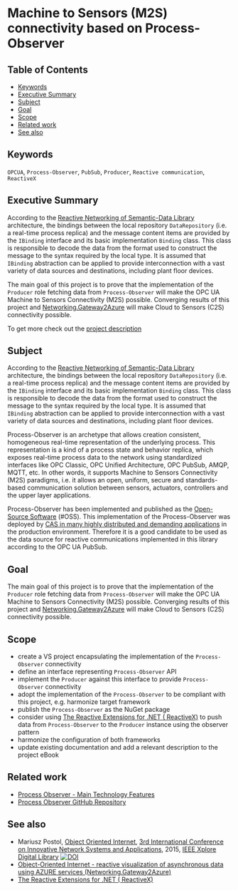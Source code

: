 # Machine to Sensors (M2S) connectivity based on Process-Observer <!-- omit in toc --> 

## Table of Contents <!-- omit in toc -->

- [Keywords](#keywords)
- [Executive Summary](#executive-summary)
- [Subject](#subject)
- [Goal](#goal)
- [Scope](#scope)
- [Related work](#related-work)
- [See also](#see-also)

## Keywords

`OPCUA`, `Process-Observer`, `PubSub`, `Producer`, `Reactive communication`, `ReactiveX`

## Executive Summary

According to the [Reactive Networking of Semantic-Data Library](https://commsvr.gitbook.io/ooi/reactive-communication/semanticdata) architecture, the bindings between the local repository `DataRepository` (i.e. a real-time process replica) and the message content items are provided by the `IBinding` interface and its basic implementation `Binding` class. This class is responsible to decode the data from the format used to construct the message to the syntax required by the local type. It is assumed that `IBinding` abstraction can be applied to provide interconnection with a vast variety of data sources and destinations, including plant floor devices.

The main goal of this project is to prove that the implementation of the `Producer` role fetching data from `Process-Observer` will make the OPC UA Machine to Sensors Connectivity (M2S) possible. Converging results of this project and [Networking.Gateway2Azure][Networking.Gateway2Azure] will make Cloud to Sensors (C2S) connectivity possible.

To get more check out the [project description](https://github.com/mpostol?tab=projects#:~:text=Machine%20to%20Sensors%20(M2S)%20connectivity%20based%20on%20Process%2DObserver)

## Subject

According to the [Reactive Networking of Semantic-Data Library](https://commsvr.gitbook.io/ooi/reactive-communication/semanticdata) architecture, the bindings between the local repository `DataRepository` (i.e. a real-time process replica) and the message content items are provided by the `IBinding` interface and its basic implementation `Binding` class. This class is responsible to decode the data from the format used to construct the message to the syntax required by the local type. It is assumed that `IBinding` abstraction can be applied to provide interconnection with a vast variety of data sources and destinations, including plant floor devices.

Process-Observer is an archetype that allows creation consistent, homogeneous real-time representation of the underlying process. This representation is a kind of a process state and behavior replica, which exposes real-time process data to the network using standardized interfaces like OPC Classic, OPC Unified Architecture, OPC PubSub, AMQP, MQTT, etc. In other words, it supports Machine to Sensors Connectivity (M2S) paradigms, i.e. it allows an open, uniform, secure and standards-based communication solution between sensors, actuators, controllers and the upper layer applications.

Process-Observer has been implemented and published as the [Open-Source Software](https://github.com/mpostol/ProcessObserver) \(\#OSS\). This implementation of the Process-Observer was deployed by [CAS in many highly distributed and demanding applications][OOI] in the production environment. Therefore it is a good candidate to be used as the data source for reactive communications implemented in this library according to the OPC UA PubSub.

## Goal

The main goal of this project is to prove that the implementation of the `Producer` role fetching data from `Process-Observer` will make the OPC UA Machine to Sensors Connectivity (M2S) possible. Converging results of this project and [Networking.Gateway2Azure][Networking.Gateway2Azure] will make Cloud to Sensors (C2S) connectivity possible.

## Scope

- create a VS project encapsulating the implementation of the `Process-Observer` connectivity
- define an interface representing `Process-Observer` API
- implement the `Producer` against this interface to provide `Process-Observer` connectivity
- adopt the implementation of the `Process-Observer` to be compliant with this project, e.g. harmonize target framework
- publish the `Process-Observer` as the NuGet package
- consider using [The Reactive Extensions for .NET \( ReactiveX\)][ReactiveX] to push data from `Process-Observer` to the `Producer` instance using the observer pattern
- harmonize the configuration of both frameworks
- update existing documentation and add a relevant description to the project eBook

## Related work

- [Process Observer - Main Technology Features](https://commsvr-com.github.io/Documentation/CommServer)
- [Process Observer GitHub Repository][PO]

## See also

- Mariusz Postol, [Object Oriented Internet][OOI], [3rd International Conference on Innovative Network Systems and Applications](https://fedcsis.org/2015/inetsapp), 2015, [IEEE Xplore Digital Library][OOI] [![DOI](https://img.shields.io/badge/DOI-10.15439%2F2015F160-blue)](https://fedcsis.org/proceedings/2015/pliks/160.pdf)
- [Object-Oriented Internet - reactive visualization of asynchronous data using AZURE services \(Networking.Gateway2Azure\)][Networking.Gateway2Azure]
- [The Reactive Extensions for .NET \( ReactiveX\)][ReactiveX]

[OOI]:https://ieeexplore.ieee.org/abstract/document/7321562
[PO]:https://github.com/mpostol/ProcessObserver
[Networking.Gateway2Azure]:https://github.com/mpostol/OPC-UA-OOI/projects/15
[ReactiveX]:http://reactivex.io/

